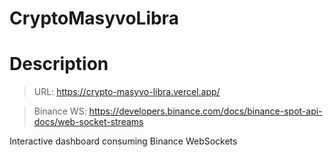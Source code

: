 # CryptoMasyvoLibra


# Description


> URL: https://crypto-masyvo-libra.vercel.app/

> Binance WS: https://developers.binance.com/docs/binance-spot-api-docs/web-socket-streams

Interactive dashboard consuming Binance WebSockets

